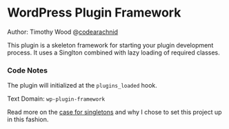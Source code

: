 WordPress Plugin Framework
===================

Author: Timothy Wood @[codearachnid](http://codearachnid.com)

This plugin is a skeleton framework for starting your plugin development process. It uses a Singlton combined with lazy loading of required classes.

### Code Notes

The plugin will initialized at the `plugins_loaded` hook. 

Text Domain: `wp-plugin-framework`

Read more on the [case for singletons](http://eamann.com/tech/the-case-for-singletons/) and why I chose to set this project up in this fashion.
